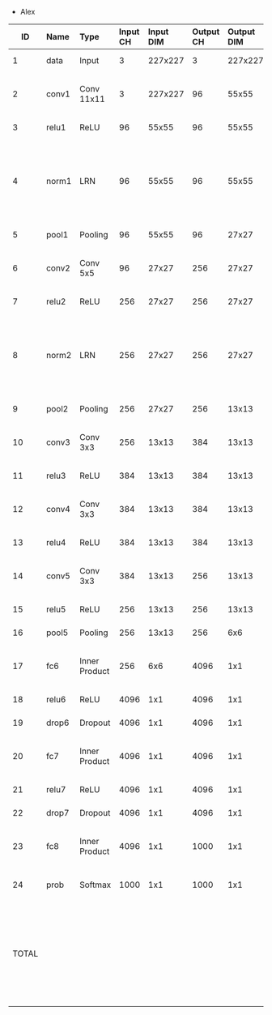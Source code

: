 * Alex

| ID | Name | Type | Input CH | Input DIM | Output CH | Output DIM | OPS | Mem |
| -- | :--- | :--- | :--- | :--- | :--- |:--- | :--- | :--- | 
| 1	| data | Input | 3	| 227x227	| 3	| 227x227		|  | activation	1.55M |
| 2	| conv1 | Conv 11x11 | 3	 |  227x227	| 96	|  55x55	| macc	1.05G | activation	2.9M <br> param	34.94k | 
| 3	| relu1	| ReLU | 96	| 55x55 | 96 | 55x55	| comp	2.9M | activation	2.9M |
| 4	| norm1	| LRN | 96	| 55x55	| 96 | 55x55	| macc	14.52M <br> add	2.9M <br> div	5.81M <br> exp	2.9M | activation	2.9M <br> param	2 |
| 5	| pool1 | Pooling | 96 | 55x55 |	96| 	27x27| 	comp	6.3M | activation	699.84k |
| 6	| conv2	| Conv 5x5 | 96 | 	27x27	| 256	| 27x27 | 	macc	2.24G | activation	1.87M <br>param	307.46k | 
| 7	| relu2 | 	ReLU| 		256	| 27x27	| 256	| 27x27 | 	comp	1.87M | activation	1.87M |
| 8	| norm2	| LRN	| 	256	| 27x27	| 256	| 27x27 | 	macc	9.33M<br>add	1.87M<br>div	3.73M<br>exp	1.87M | activation	1.87M<br>param	2 | 
| 9	| pool2	| Pooling	| 	256	| 27x27 | 	256	| 13x13	| comp	3.89M | activation	432.64k | 
| 10	| conv3	| Conv 3x3	| 	256	| 13x13	| 384	| 13x13 | 	macc	1.5G | activation	648.96k<br>param	885.12k |
| 11	| relu3	| ReLU	| 	384	| 13x13	| 384	| 13x13	| comp	648.96k | activation	648.96k | 
| 12	| conv4	| Conv	3x3 | 	384	| 13x13	| 384	| 13x13	| macc	1.12G | activation	648.96k<br>param	663.94k | 
| 13	| relu4	| ReLU	| 	384	| 13x13	| 384	| 13x13	| comp	648.96k | activation	648.96k | 
| 14	| conv5	| Conv	3x3 | 	384	| 13x13	| 256	| 13x13	| macc	747.6M | activation	432.64k<br>param	442.62k | 
| 15	| relu5	| ReLU	| 	256	| 13x13	| 256	| 13x13	| comp	432.64k | activation	432.64k | 
| 16	| pool5	| Pooling	| 	256	| 13x13	| 256	| 6x6	| comp	829.44k | activation	92.16k | 
| 17	| fc6	| Inner<br>Product	| 	256	| 6x6	| 4096	| 1x1 | macc	377.49M | activation	40.96k<br>param	37.75M | 
| 18	| relu6	| ReLU	| 	4096	| 1x1	| 4096	| 1x1 | comp	40.96k | activation	40.96k | 
| 19	| drop6	| Dropout	| 	4096	| 1x1	| 4096	| 1x1	| comp	40.96k | activation	40.96k | 
| 20	| fc7	| Inner<br>Product | 		4096	| 1x1	| 4096	| 1x1	| macc	167.77M | activation	40.96k<br>param	16.78M |
| 21	| relu7	| ReLU	| 	4096	| 1x1	| 4096	| 1x1 | 	comp	40.96k | activation	40.96k | 
| 22	| drop7	| Dropout	| 	4096	| 1x1	| 4096	| 1x1 | 	comp	40.96k | activation	40.96k | 
| 23	| fc8	| Inner<br>Product	| 	4096	| 1x1	| 1000	| 1x1 | macc	40.96M | activation	10k<br>param	4.1M | 
| 24	| prob	| Softmax	| 	1000	| 1x1	| 1000	| 1x1 | 	add	10k<br>div	10k<br>exp	10k | activation	10k | 
| TOTAL | | | | | | | macc	7.27G<br>comp	17.69M<br>add	4.78M<br>div	9.55M<br>exp	4.78M | activation	20.81M<br>param	60.97M |
